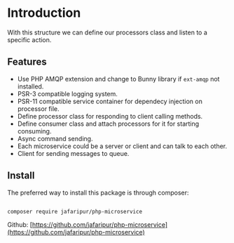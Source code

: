 # Introduction

With this structure we can define our processors class and listen to a specific action.

## Features

- Use PHP AMQP extension and change to Bunny library if `ext-amqp` not installed.
- PSR-3 compatible logging system.
- PSR-11 compatible service container for dependecy injection on processor file.
- Define processor class for responding to client calling methods.
- Define consumer class and attach processors for it for starting consuming.
- Async command sending.
- Each microservice could be a server or client and can talk to each other.
- Client for sending messages to queue.

## Install

The preferred way to install this package is through composer:

```{code-block} bash

composer require jafaripur/php-microservice

```

Github: [https://github.com/jafaripur/php-microservice](https://github.com/jafaripur/php-microservice)